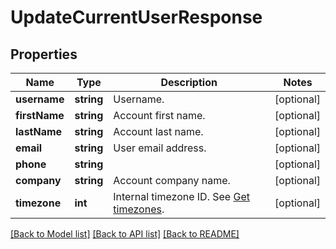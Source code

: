 # UpdateCurrentUserResponse

## Properties
Name | Type | Description | Notes
------------ | ------------- | ------------- | -------------
**username** | **string** | Username. | [optional] 
**firstName** | **string** | Account first name. | [optional] 
**lastName** | **string** | Account last name. | [optional] 
**email** | **string** | User email address. | [optional] 
**phone** | **string** |  | [optional] 
**company** | **string** | Account company name. | [optional] 
**timezone** | **int** | Internal timezone ID. See [Get timezones](http://docs.textmagictesting.com/#operation/getTimezones). | [optional] 

[[Back to Model list]](../README.md#documentation-for-models) [[Back to API list]](../README.md#documentation-for-api-endpoints) [[Back to README]](../README.md)


